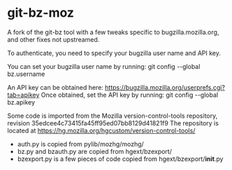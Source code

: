 git-bz-moz
==========

A fork of the git-bz tool with a few tweaks specific to bugzilla.mozilla.org, and other fixes not upstreamed.

To authenticate, you need to specify your bugzilla user name and API key.

You can set your bugzilla user name by running:
  git config --global bz.username <your username>

An API key can be obtained here:
  https://bugzilla.mozilla.org/userprefs.cgi?tab=apikey
Once obtained, set the API key by running:
  git config --global bz.apikey <your bugzilla API key>

Some code is imported from the Mozilla version-control-tools repository, revision 35edcee4c73415fa45ff95ed07bb8129d41821f9
The repository is located at https://hg.mozilla.org/hgcustom/version-control-tools/
  - auth.py is copied from pylib/mozhg/mozhg/
  - bz.py and bzauth.py are copied from hgext/bzexport/
  - bzexport.py is a few pieces of code copied from hgext/bzexport/__init__.py
